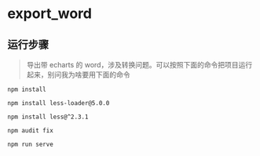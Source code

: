 # export_word

## 运行步骤

> 导出带 echarts 的 word，涉及转换问题。可以按照下面的命令把项目运行起来，别问我为啥要用下面的命令

```
npm install
```

```
npm install less-loader@5.0.0
```

```
npm install less@^2.3.1
```

```
npm audit fix
```

```
npm run serve
```

